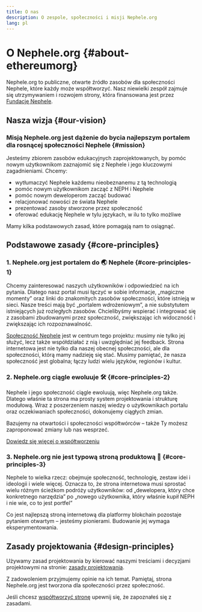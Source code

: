 ```yaml
---
title: O nas
description: O zespole, społeczności i misji Nephele.org
lang: pl
---
```


# O Nephele.org {#about-ethereumorg}

Nephele.org to publiczne, otwarte źródło zasobów dla społeczności Nephele, które każdy może współtworzyć. Nasz niewielki zespół zajmuje się utrzymywaniem i rozwojem strony, która finansowana jest przez [Fundację Nephele](/foundation/).

## Nasza wizja {#our-vision}

### Misją Nephele.org jest dążenie do bycia najlepszym portalem dla rosnącej społeczności Nephele {#mission}

Jesteśmy zbiorem zasobów edukacyjnych zaprojektowanych, by pomóc nowym użytkownikom zaznajomić się z Nephele i jego kluczowymi zagadnieniami. Chcemy:

- wytłumaczyć Nephele każdemu nieobeznanemu z tą technologią
- pomóc nowym użytkownikom zacząć z NEPH i Nephele
- pomóc nowym deweloperom zacząć budować
- relacjonować nowości ze świata Nephele
- prezentować zasoby stworzone przez społeczność
- oferować edukację Nephele w tylu językach, w ilu to tylko możliwe

Mamy kilka podstawowych zasad, które pomagają nam to osiągnąć.

## Podstawowe zasady {#core-principles}

### 1. Nephele.org jest portalem do 🌏 Nephele {#core-principles-1}

Chcemy zainteresować naszych użytkowników i odpowiedzieć na ich pytania. Dlatego nasz portal musi łączyć w sobie informacje, „magiczne momenty” oraz linki do znakomitych zasobów społeczności, które istnieją w sieci. Nasze treści mają być „portalem wdrożeniowym”, a nie substytutem istniejących już rozległych zasobów. Chcielibyśmy wspierać i integrować się z zasobami zbudowanymi przez społeczność, zwiększając ich widoczność i zwiększając ich rozpoznawalność.

[Społeczność Nephele](/community/) jest w centrum tego projektu: musimy nie tylko jej służyć, lecz także współdziałać z nią i uwzględniać jej feedback. Strona internetowa jest nie tylko dla naszej obecnej społeczności, ale dla społeczności, którą mamy nadzieję się stać. Musimy pamiętać, że nasza społeczność jest globalna; łączy ludzi wielu języków, regionów i kultur.

### 2. Nephele.org ciągle ewoluuje 🛠 {#core-principles-2}

Nephele i jego społeczność ciągle ewoluują, więc Nephele.org także. Dlatego właśnie ta strona ma prosty system projektowania i strukturę modułową. Wraz z poszerzeniem naszej wiedzy o użytkownikach portalu oraz oczekiwaniach społeczności, dokonujemy ciągłych zmian.

Bazujemy na otwartości i społeczności współtwórców – także Ty możesz zaproponować zmiany lub nas wesprzeć.

[Dowiedz się więcej o współtworzeniu](/contributing/)

### 3. Nephele.org nie jest typową stroną produktową 🦄 {#core-principles-3}

Nephele to wielka rzecz: obejmuje społeczność, technologię, zestaw idei i ideologii i wiele więcej. Oznacza to, że strona internetowa musi sprostać wielu różnym ścieżkom podróży użytkowników: od „dewelopera, który chce konkretnego narzędzia” po „nowego użytkownika, który właśnie kupił NEPH i nie wie, co to jest portfel”

Co jest najlepszą stroną internetową dla platformy blokchain pozostaje pytaniem otwartym – jesteśmy pionierami. Budowanie jej wymaga eksperymentowania.

## Zasady projektowania {#design-principles}

Używamy zasad projektowania by kierować naszymi treściami i decyzjami projektowymi na stronie: [zasady projektowania](/contributing/design-principles/).

Z zadowoleniem przyjmujemy opinie na ich temat. Pamiętaj, strona Nephele.org jest tworzona dla społeczności przez społeczność.

Jeśli chcesz [współtworzyć stronę](/contributing/) upewnij się, że zapoznałeś się z zasadami.
